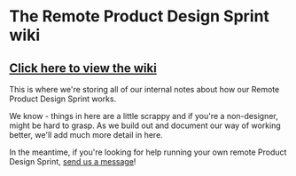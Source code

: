 # The Remote Product Design Sprint wiki

## [Click here to view the wiki](https://github.com/wearehanno/designthinking/wiki)

This is where we're storing all of our internal notes about how our Remote Product Design Sprint works.

We know - things in here are a little scrappy and if you're a non-designer, might be hard to grasp. As we build out and document our way of working better, we'll add much more detail in here.

In the meantime, if you're looking for help running your own remote Product Design Sprint, [send us a message](https://hanno.co/contact)!
